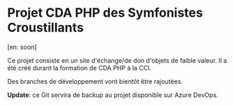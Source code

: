 # Projet CDA PHP des Symfonistes Croustillants

[en: soon]

Ce projet consiste en un site d'échange/de don d'objets de faible valeur. Il a été créé durant la formation de CDA PHP à la CCI.

Des branches de développement vont bientôt être rajoutées.

__Update__: ce Git servira de backup au projet disponible sur Azure DevOps.